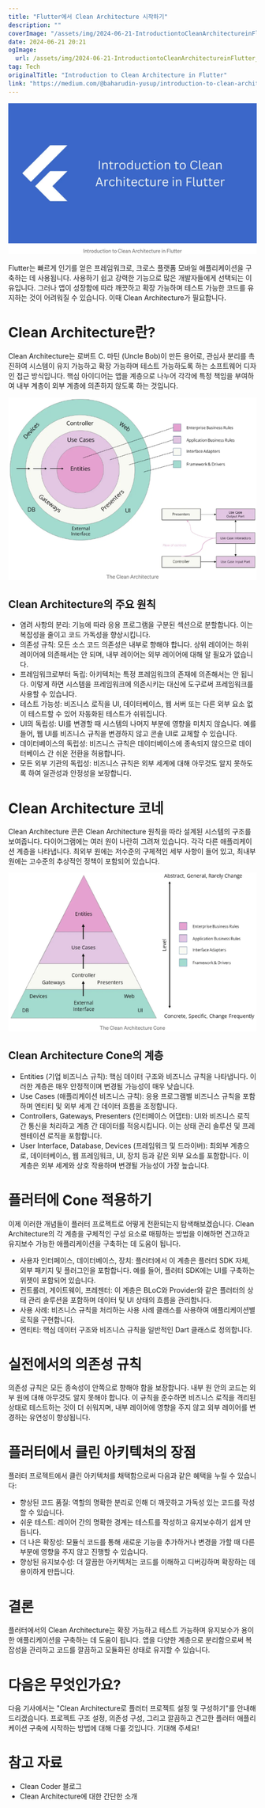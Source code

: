 ```yaml
---
title: "Flutter에서 Clean Architecture 시작하기"
description: ""
coverImage: "/assets/img/2024-06-21-IntroductiontoCleanArchitectureinFlutter_0.png"
date: 2024-06-21 20:21
ogImage: 
  url: /assets/img/2024-06-21-IntroductiontoCleanArchitectureinFlutter_0.png
tag: Tech
originalTitle: "Introduction to Clean Architecture in Flutter"
link: "https://medium.com/@baharudin-yusup/introduction-to-clean-architecture-in-flutter-41260acdda3d"
---
```




![Clean Architecture in Flutter](/assets/img/2024-06-21-IntroductiontoCleanArchitectureinFlutter_0.png)

Flutter는 빠르게 인기를 얻은 프레임워크로, 크로스 플랫폼 모바일 애플리케이션을 구축하는 데 사용됩니다. 사용하기 쉽고 강력한 기능으로 많은 개발자들에게 선택되는 이유입니다. 그러나 앱이 성장함에 따라 깨끗하고 확장 가능하며 테스트 가능한 코드를 유지하는 것이 어려워질 수 있습니다. 이때 Clean Architecture가 필요합니다.

# Clean Architecture란?

Clean Architecture는 로버트 C. 마틴 (Uncle Bob)이 만든 용어로, 관심사 분리를 촉진하여 시스템이 유지 가능하고 확장 가능하며 테스트 가능하도록 하는 소프트웨어 디자인 접근 방식입니다. 핵심 아이디어는 앱을 계층으로 나누어 각각에 특정 책임을 부여하여 내부 계층이 외부 계층에 의존하지 않도록 하는 것입니다.


<div class="content-ad"></div>

<img src="/assets/img/2024-06-21-IntroductiontoCleanArchitectureinFlutter_1.png" />

## Clean Architecture의 주요 원칙

- 염려 사항의 분리: 기능에 따라 응용 프로그램을 구분된 섹션으로 분할합니다. 이는 복잡성을 줄이고 코드 가독성을 향상시킵니다.
- 의존성 규칙: 모든 소스 코드 의존성은 내부로 향해야 합니다. 상위 레이어는 하위 레이어에 의존해서는 안 되며, 내부 레이어는 외부 레이어에 대해 알 필요가 없습니다.
- 프레임워크로부터 독립: 아키텍처는 특정 프레임워크의 존재에 의존해서는 안 됩니다. 이렇게 하면 시스템을 프레임워크에 의존시키는 대신에 도구로써 프레임워크를 사용할 수 있습니다.
- 테스트 가능성: 비즈니스 로직을 UI, 데이터베이스, 웹 서버 또는 다른 외부 요소 없이 테스트할 수 있어 자동화된 테스트가 쉬워집니다.
- UI의 독립성: UI를 변경할 때 시스템의 나머지 부분에 영향을 미치지 않습니다. 예를 들어, 웹 UI를 비즈니스 규칙을 변경하지 않고 콘솔 UI로 교체할 수 있습니다.
- 데이터베이스의 독립성: 비즈니스 규칙은 데이터베이스에 종속되지 않으므로 데이터베이스 간 쉬운 전환을 허용합니다.
- 모든 외부 기관의 독립성: 비즈니스 규칙은 외부 세계에 대해 아무것도 알지 못하도록 하여 일관성과 안정성을 보장합니다.

# Clean Architecture 코네

<div class="content-ad"></div>

Clean Architecture 콘은 Clean Architecture 원칙을 따라 설계된 시스템의 구조를 보여줍니다. 다이어그램에는 여러 원이 나란히 그려져 있습니다. 각각 다른 애플리케이션 계층을 나타냅니다. 최외부 원에는 저수준의 구체적인 세부 사항이 들어 있고, 최내부 원에는 고수준의 추상적인 정책이 포함되어 있습니다.

![Clean Architecture Cone](/assets/img/2024-06-21-IntroductiontoCleanArchitectureinFlutter_2.png)

## Clean Architecture Cone의 계층

- Entities (기업 비즈니스 규칙): 핵심 데이터 구조와 비즈니스 규칙을 나타냅니다. 이러한 계층은 매우 안정적이며 변경될 가능성이 매우 낮습니다.
- Use Cases (애플리케이션 비즈니스 규칙): 응용 프로그램별 비즈니스 규칙을 포함하며 엔티티 및 외부 세계 간 데이터 흐름을 조정합니다.
- Controllers, Gateways, Presenters (인터페이스 어댑터): UI와 비즈니스 로직 간 통신을 처리하고 계층 간 데이터를 적응시킵니다. 이는 상태 관리 솔루션 및 프레젠테이션 로직을 포함합니다.
- User Interface, Database, Devices (프레임워크 및 드라이버): 최외부 계층으로, 데이터베이스, 웹 프레임워크, UI, 장치 등과 같은 외부 요소를 포함합니다. 이 계층은 외부 세계와 상호 작용하며 변경될 가능성이 가장 높습니다.

<div class="content-ad"></div>

# 플러터에 Cone 적용하기

이제 이러한 개념들이 플러터 프로젝트로 어떻게 전환되는지 탐색해보겠습니다. Clean Architecture의 각 계층을 구체적인 구성 요소로 매핑하는 방법을 이해하면 견고하고 유지보수 가능한 애플리케이션을 구축하는 데 도움이 됩니다.

- 사용자 인터페이스, 데이터베이스, 장치: 플러터에서 이 계층은 플러터 SDK 자체, 외부 패키지 및 플러그인을 포함합니다. 예를 들어, 플러터 SDK에는 UI를 구축하는 위젯이 포함되어 있습니다.
- 컨트롤러, 게이트웨이, 프레젠터: 이 계층은 BLoC와 Provider와 같은 플러터의 상태 관리 솔루션을 포함하며 데이터 및 UI 상태의 흐름을 관리합니다.
- 사용 사례: 비즈니스 규칙을 처리하는 사용 사례 클래스를 사용하여 애플리케이션별 로직을 구현합니다.
- 엔티티: 핵심 데이터 구조와 비즈니스 규칙을 일반적인 Dart 클래스로 정의합니다.

# 실전에서의 의존성 규칙

<div class="content-ad"></div>

의존성 규칙은 모든 종속성이 안쪽으로 향해야 함을 보장합니다. 내부 원 안의 코드는 외부 원에 대해 아무것도 알지 못해야 합니다. 이 규칙을 준수하면 비즈니스 로직을 격리된 상태로 테스트하는 것이 더 쉬워지며, 내부 레이어에 영향을 주지 않고 외부 레이어를 변경하는 유연성이 향상됩니다.

# 플러터에서 클린 아키텍처의 장점

플러터 프로젝트에서 클린 아키텍처를 채택함으로써 다음과 같은 혜택을 누릴 수 있습니다:

- 향상된 코드 품질: 역할의 명확한 분리로 인해 더 깨끗하고 가독성 있는 코드를 작성할 수 있습니다.
- 쉬운 테스트: 레이어 간의 명확한 경계는 테스트를 작성하고 유지보수하기 쉽게 만듭니다.
- 더 나은 확장성: 모듈식 코드를 통해 새로운 기능을 추가하거나 변경을 가할 때 다른 부분에 영향을 주지 않고 진행할 수 있습니다.
- 향상된 유지보수성: 더 깔끔한 아키텍처는 코드를 이해하고 디버깅하며 확장하는 데 용이하게 만듭니다.

<div class="content-ad"></div>

# 결론

플러터에서의 Clean Architecture는 확장 가능하고 테스트 가능하며 유지보수가 용이한 애플리케이션을 구축하는 데 도움이 됩니다. 앱을 다양한 계층으로 분리함으로써 복잡성을 관리하고 코드를 깔끔하고 모듈화된 상태로 유지할 수 있습니다.

# 다음은 무엇인가요?

다음 기사에서는 "Clean Architecture로 플러터 프로젝트 설정 및 구성하기"를 안내해 드리겠습니다. 프로젝트 구조 설정, 의존성 구성, 그리고 깔끔하고 견고한 플러터 애플리케이션 구축에 시작하는 방법에 대해 다룰 것입니다. 기대해 주세요!

<div class="content-ad"></div>

# 참고 자료

- Clean Coder 블로그
- Clean Architecture에 대한 간단한 소개
